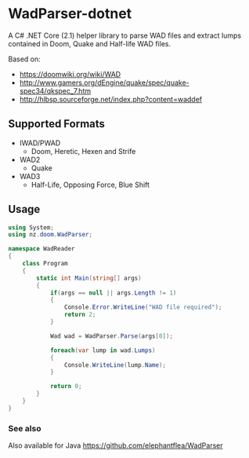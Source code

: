 # WadParser-dotnet
A C# .NET Core (2.1) helper library to parse WAD files and extract lumps contained in Doom, Quake and Half-life WAD files.

Based on:
* https://doomwiki.org/wiki/WAD
* http://www.gamers.org/dEngine/quake/spec/quake-spec34/qkspec_7.htm
* http://hlbsp.sourceforge.net/index.php?content=waddef

## Supported Formats
* IWAD/PWAD
  * Doom, Heretic, Hexen and Strife
* WAD2
  * Quake
* WAD3
  * Half-Life, Opposing Force, Blue Shift
  
## Usage
```csharp
using System;
using nz.doom.WadParser;

namespace WadReader
{
    class Program
    {
        static int Main(string[] args)
        {
            if(args == null || args.Length != 1)
            {
                Console.Error.WriteLine("WAD file required");
                return 2;
            }

            Wad wad = WadParser.Parse(args[0]);

            foreach(var lump in wad.Lumps)
            {
                Console.WriteLine(lump.Name);
            }

            return 0;
        }
    }
}
```
### See also
Also available for Java https://github.com/elephantflea/WadParser